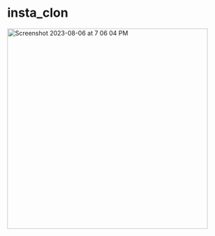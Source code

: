 # insta_clon


<img width="459" alt="Screenshot 2023-08-06 at 7 06 04 PM" src="https://github.com/pravieen/Insta_UI/assets/100255410/e22f6bbe-309b-414f-b492-4818f958c6e8">
